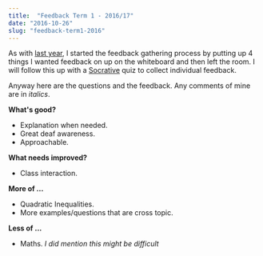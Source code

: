 ```yaml
---
title:  "Feedback Term 1 - 2016/17"
date: "2016-10-26"
slug: "feedback-term1-2016"
---
```

As with [last year][feedback_post], I started the feedback gathering process by putting up 4 things I wanted feedback on up on the whiteboard and then left the room. I will follow this up with a [Socrative][socrative] quiz to collect individual feedback.

Anyway here are the questions and the feedback. Any comments of mine are in _italics_.

__What's good?__

- Explanation when needed.
- Great deaf awareness.
- Approachable.

__What needs improved?__

- Class interaction. 

__More of ...__

- Quadratic Inequalities.
- More examples/questions that are cross topic.

__Less of ...__

- Maths. _I did mention this might be difficult_



[feedback_post]:	https://aj2duncan.com/blog/feedback/
[socrative]:		http://socrative.com/